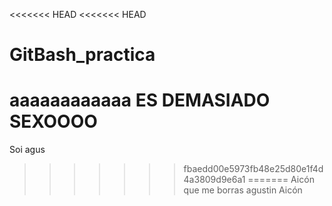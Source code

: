 <<<<<<< HEAD
<<<<<<< HEAD
# GitBash_practica

aaaaaaaaaaaa ES DEMASIADO SEXOOOO
=======
Soi agus
>>>>>>> fbaedd00e5973fb48e25d80e1f4d4a3809d9e6a1
=======
Aicón que me borras agustin
>>>>>>> Aicón
